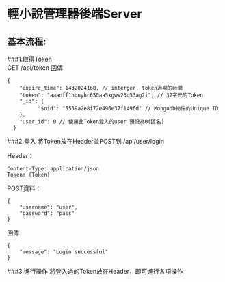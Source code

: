 # 輕小說管理器後端Server #
## 基本流程: ##
###1.取得Token  
GET /api/token 回傳  

```  
{  
	"expire_time": 1432024168, // interger, token過期的時間      
	"token": "aaanff1hqnyhc650aa5xgww23q53ag2i", // 32字元的Token    
	"_id": {    
          "$oid": "5559a2e8f72e496e37f1496d" // Mongodb物件的Unique ID    
    },    
    "user_id": 0 // 使用此Token登入的user 預設為0(匿名)    
  }
```

###2.登入
將Token放在Header並POST到 /api/user/login

Header：

```
Content-Type: application/json
Token: (Token)
```
POST資料：

```
{
	"username": "user",
	"password": "pass"
}
```
回傳

```
{
    "message": "Login successful"
}

```

###3.進行操作
將登入過的Token放在Header，即可進行各項操作
